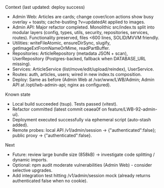 Context (last updated: deploy success)
- Admin Web: Articles are cards; change cover/icon actions show busy overlay + toasts; cache-busting ?v=updatedAt applied to images.
- Admin API: Major refactor completed. Monolithic src/index.ts split into modular layers (config, types, utils, security, repositories, services, routes). Functionality preserved, files <600 lines, SOLID/MVVM friendly.
- Utilities: writeFileAtomic, ensureDirSync, slugify, getImageExtFromNameOrMime, readPartBuffer.
- Repositories: ArticleRepository (metadata JSON + scan), UserRepository (Postgres-backed, fallback when DATABASE_URL missing).
- Services: ArticleService (list/move/edit/upload/reindex), UserService.
- Routes: auth, articles, users; wired in new index.ts composition.
- Deploy: Same as before (Admin Web at /var/www/LWB/Admin; Admin API at /opt/lwb-admin-api; nginx as configured).

Known state
- Local build succeeded (tsup). Tests passed (vitest).
- Refactor committed (latest commit ceaea0f on feature/LWB-92-admin-ui).
- Deployment executed successfully via ephemeral script (auto-stash added).
- Remote probes: local API /v1/admin/session -> {"authenticated":false}; public proxy -> {"authenticated":false}.

Next
- Future: review large bundle size (858kB) -> investigate code splitting / dynamic imports.
- Optional: npm audit moderate vulnerabilities (Admin Web) - consider selective upgrades.
- Add integration test hitting /v1/admin/session mock (already returns authenticated false when no cookie).